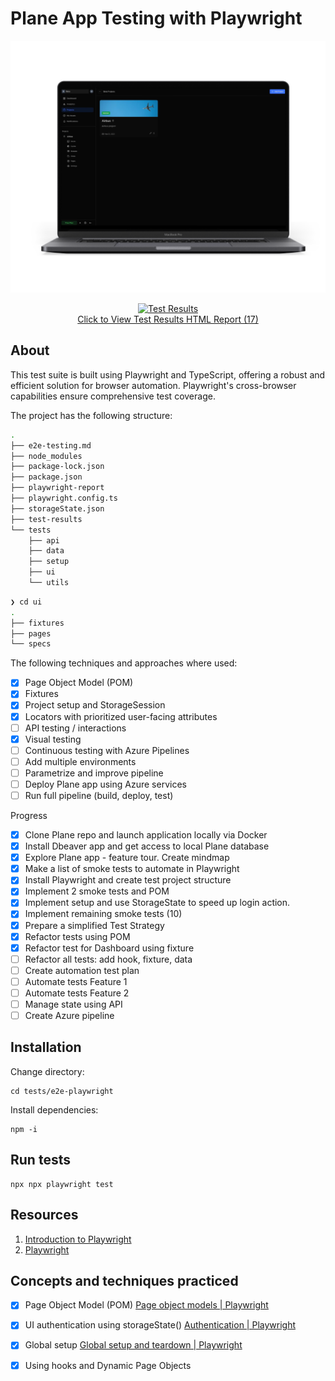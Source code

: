 # Plane App Testing with Playwright

<div align="center">

![ui](../attachments/plane-ui.png)

[![Test Results](https://img.shields.io/badge/tests-passing-brightgreen)](https://clickworks.me/public_reports/test-results.xml)  
[Click to View Test Results HTML Report (17)](https://clickworks.me/public_reports/index.html)

</div>

## About

This test suite is built using Playwright and TypeScript, offering a robust and efficient solution for browser automation. Playwright's cross-browser capabilities ensure comprehensive test coverage.

The project has the following structure:

```bash
.
├── e2e-testing.md
├── node_modules
├── package-lock.json
├── package.json
├── playwright-report
├── playwright.config.ts
├── storageState.json
├── test-results
└── tests
    ├── api
    ├── data
    ├── setup
    ├── ui
    └── utils  
```

```bash
❯ cd ui
.
├── fixtures
├── pages
└── specs
```

The following techniques and approaches where used:

- [x] Page Object Model (POM)
- [x] Fixtures
- [x] Project setup and StorageSession
- [x] Locators with prioritized user-facing attributes
- [ ] API testing / interactions
- [x] Visual testing
- [ ] Continuous testing with Azure Pipelines
- [ ] Add multiple environments
- [ ] Parametrize and improve pipeline
- [ ] Deploy Plane app using Azure services
- [ ] Run full pipeline (build, deploy, test)

Progress
- [x] Clone Plane repo and launch application locally via Docker
- [x] Install Dbeaver app and get access to local Plane database
- [x] Explore Plane app - feature tour. Create mindmap 
- [x] Make a list of smoke tests to automate in Playwright 
- [x] Install Playwright and create test project structure
- [x] Implement 2 smoke tests and POM
- [x] Implement setup and use StorageState to speed up login action.
- [x] Implement remaining smoke tests (10)
- [x] Prepare a simplified Test Strategy
- [x] Refactor tests using POM
- [x] Refactor test for Dashboard using fixture
- [ ] Refactor all tests: add hook, fixture, data
- [ ] Create automation test plan
- [ ] Automate tests Feature 1
- [ ] Automate tests Feature 2
- [ ] Manage state using API
- [ ] Create Azure pipeline

## Installation

Change directory:

```shell
cd tests/e2e-playwright
```

Install dependencies:

```shell
npm -i 
```

## Run tests

```
npx npx playwright test
```

## Resources

1. [Introduction to Playwright](https://testautomationu.applitools.com/playwright-intro/)
2. [Playwright](https://playwright.dev/docs/intro)

## Concepts and techniques practiced  

- [x] Page Object Model (POM) [Page object models | Playwright](https://playwright.dev/docs/pom)
- [x] UI authentication using storageState() [Authentication | Playwright](https://playwright.dev/docs/auth)
- [x] Global setup [Global setup and teardown | Playwright](https://playwright.dev/docs/test-global-setup-teardown)
- [x] Using hooks and Dynamic Page Objects

